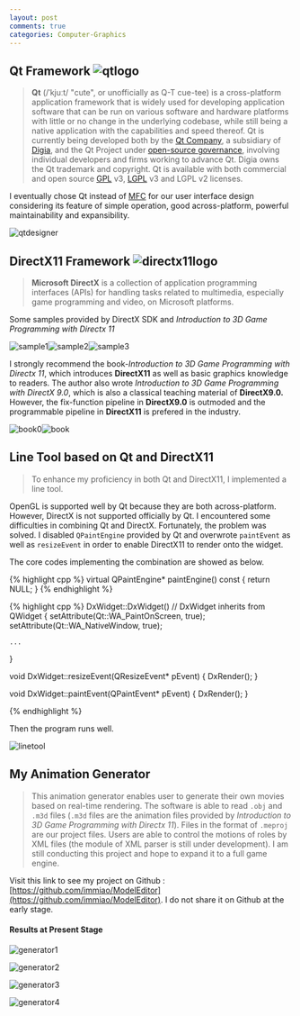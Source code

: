 ```yaml
---
layout: post
comments: true
categories: Computer-Graphics
---
```

## Qt Framework ![qtlogo](./qtlogo.png)

> **Qt** (/ˈkjuːt/ "cute", or unofficially as Q-T cue-tee) is a cross-platform application framework that is widely used for developing application software that can be run on various software and hardware platforms with little or no change in the underlying codebase, while still being a native application with the capabilities and speed thereof. Qt is currently being developed both by the [Qt Company](https://en.wikipedia.org/wiki/The_Qt_Company), a subsidiary of [Digia](https://en.wikipedia.org/wiki/Digia), and the Qt Project under [open-source governance](https://en.wikipedia.org/wiki/Open-source_governance), involving individual developers and firms working to advance Qt. Digia owns the Qt trademark and copyright. Qt is available with both commercial and open source [GPL](https://en.wikipedia.org/wiki/GNU_General_Public_License) v3, [LGPL](https://en.wikipedia.org/wiki/GNU_Lesser_General_Public_License) v3 and LGPL v2 licenses.

I eventually chose Qt instead of [MFC](https://en.wikipedia.org/wiki/Microsoft_Foundation_Class_Library) for our user interface design considering its feature of simple operation, good across-platform, powerful maintainability and expansibility.

![qtdesigner](./qt_designer.png)

## DirectX11 Framework ![directx11logo](./directx11.jpg)

> **Microsoft DirectX** is a collection of application programming interfaces (APIs) for handling tasks related to multimedia, especially game programming and video, on Microsoft platforms.

Some samples provided by DirectX SDK and *Introduction to 3D Game Programming with Directx 11*

![sample1](./dx_sample1.png)![sample2](./dx_sample2.png)![sample3](./dx_sample3.png)

I strongly recommend the book-*Introduction to 3D Game Programming with Directx 11*, which introduces **DirectX11** as well as basic graphics knowledge to readers. The author also wrote *Introduction to 3D Game Programming with DirectX 9.0*, which is also a classical teaching material of **DirectX9.0.** However, the fix-function pipeline in **DirectX9.0** is outmoded and the programmable pipeline in **DirectX11** is prefered in the industry.

![book0](./book0.jpg)![book](./book.png)

## Line Tool based on Qt and DirectX11

> To enhance my proficiency in both Qt and DirectX11, I implemented a line tool.

OpenGL is supported well by Qt because they are both across-platform. However, DirectX is not supported officially by Qt. I encountered some difficulties in combining Qt and DirectX. Fortunately, the problem was solved. I disabled `QPaintEngine` provided by Qt and overwrote `paintEvent` as well as `resizeEvent` in order to enable DirectX11 to render onto the widget.

The core codes implementing the combination are showed as below.

{% highlight cpp %}
virtual QPaintEngine* paintEngine() const { return NULL; }
{% endhighlight %}

{% highlight cpp %}
DxWidget::DxWidget() // DxWidget inherits from QWidget
{
	setAttribute(Qt::WA_PaintOnScreen, true);
	setAttribute(Qt::WA_NativeWindow, true);

	...
}

void DxWidget::resizeEvent(QResizeEvent* pEvent)
{
	DxRender();
}

void DxWidget::paintEvent(QPaintEvent* pEvent)
{
	DxRender();
}

{% endhighlight %}

Then the program runs well.

![linetool](./linetool.gif)

## My Animation Generator

> This animation generator enables user to generate their own movies based on real-time rendering. The software is able to read `.obj` and `.m3d` files (`.m3d` files are the animation files provided by *Introduction to 3D Game Programming with Directx 11*). Files in the format of `.meproj` are our project files. Users are able to control the motions of roles by XML files (the module of XML parser is still under development). I am still conducting this project and hope to expand it to a full game engine.

Visit this link to see my project on Github : [https://github.com/immiao/ModelEditor](https://github.com/immiao/ModelEditor). I do not share it on Github at the early stage.

#### Results at Present Stage

![generator1](./generator1.jpg)

![generator2](./generator2.jpg)

![generator3](./generator3.jpg)

![generator4](./generator4.jpg)